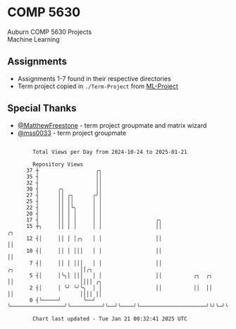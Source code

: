# COMP 5630
Auburn COMP 5630 Projects  
Machine Learning

## Assignments
- Assignments 1-7 found in their respective directories
- Term project copied in `./Term-Project` from [ML-Project](https://github.com/wumphlett/ML-Project)

## Special Thanks
- [@MatthewFreestone](https://github.com/MatthewFreestone) - term project groupmate and matrix wizard
- [@mss0033](https://github.com/mss0033) - term project groupmate

```

        Total Views per Day from 2024-10-24 to 2025-01-21

        Repository Views
      37 ┼                  ╭╮
      35 ┤                  ││
      32 ┤                  ││
      30 ┤      ╭╮          ││
      27 ┤      ││ ╭╮      ╭╯│
      25 ┤      ││ ││      │ │
      22 ┤      ││ │╰╮     │ │
      20 ┤      ││ │ │     │ │
      17 ┤      ││ │ │     │ │                 ╭╮
      15 ┼╮     ││ │ │     │ │                 ││                                           ╭╮
      12 ┤│     ││ │ │╭╮   │ │                 ││                                           ││
      10 ┤│     ││ │ │││   │ │                 ││                                           ││
       7 ┤│     ││ │ │││   │ │                 ││                    ╭╮                     ││╭╮
       5 ┤│     │╰╮│ │││   │ │                 ││          ╭╮  ╭╮    ││                     ││││ ╭╮
       2 ┤│     │ ╰╯ ╰╯╰╮  │ │                 ││          ││  ││    ││                     ││││ ││
       0 ┤╰─────╯       ╰──╯ ╰─────────────────╯╰──────────╯╰──╯╰────╯╰─────────────────────╯╰╯╰─╯╰

        Chart last updated - Tue Jan 21 00:32:41 2025 UTC
        
```
